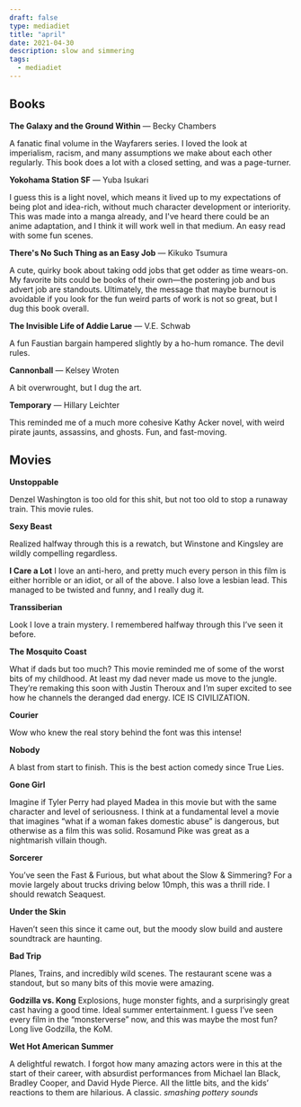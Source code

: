 ```yaml
---
draft: false
type: mediadiet
title: "april"
date: 2021-04-30
description: slow and simmering
tags:
  - mediadiet
---
```



## Books

**The Galaxy and the Ground Within** — Becky Chambers

A fanatic final volume in the Wayfarers series. I loved the look at imperialism, racism, and many assumptions we make about each other regularly. This book does a lot with a closed setting, and was a page-turner. 

**Yokohama Station SF** — Yuba Isukari

I guess this is a light novel, which means it lived up to my expectations of being plot and idea-rich, without much character development or interiority. This was made into a manga already, and I've heard there could be an anime adaptation, and I think it will work well in that medium. An easy read with some fun scenes.

**There's No Such Thing as an Easy Job** — Kikuko Tsumura

A cute, quirky book about taking odd jobs that get odder as time wears-on. My favorite bits could be books of their own—the postering job and bus advert job are standouts. Ultimately, the message that maybe burnout is avoidable if you look for the fun weird parts of work is not so great, but I dug this book overall.

**The Invisible Life of Addie Larue** — V.E. Schwab

A fun Faustian bargain hampered slightly by a ho-hum romance. The devil rules.

**Cannonball** — Kelsey Wroten

A bit overwrought, but I dug the art. 

**Temporary** — Hillary Leichter

This reminded me of a much more cohesive Kathy Acker novel, with weird pirate jaunts, assassins, and ghosts. Fun, and fast-moving.

## Movies

**Unstoppable**

Denzel Washington is too old for this shit, but not too old to stop a runaway train. This movie rules.

**Sexy Beast**

Realized halfway through this is a rewatch, but Winstone and Kingsley are wildly compelling regardless.

**I Care a Lot**
I love an anti-hero, and pretty much every person in this film is either horrible or an idiot, or all of the above. I also love a lesbian lead. This managed to be twisted and funny, and I really dug it.

**Transsiberian** 

Look I love a train mystery. I remembered halfway through this I’ve seen it before.

**The Mosquito Coast**

What if dads but too much? This movie reminded me of some of the worst bits of my childhood. At least my dad never made us move to the jungle. They’re remaking this soon with Justin Theroux and I’m super excited to see how he channels the deranged dad energy. ICE IS CIVILIZATION.

**Courier**

Wow who knew the real story behind the font was this intense!

**Nobody**

A blast from start to finish. This is the best action comedy since True Lies. 

**Gone Girl**

Imagine if Tyler Perry had played Madea in this movie but with the same character and level of seriousness. I think at a fundamental level a movie that imagines “what if a woman fakes domestic abuse” is dangerous, but otherwise as a film this was solid. Rosamund Pike was great as a nightmarish villain though.

**Sorcerer**

You’ve seen the Fast & Furious, but what about the Slow & Simmering? For a movie largely about trucks driving below 10mph, this was a thrill ride. I should rewatch Seaquest.

**Under the Skin**

Haven’t seen this since it came out, but the moody slow build and austere soundtrack are haunting.

**Bad Trip**

Planes, Trains, and incredibly wild scenes. The restaurant scene was a standout, but so many bits of this movie were amazing.

**Godzilla vs. Kong**
Explosions, huge monster fights, and a surprisingly great cast having a good time. Ideal summer entertainment. I guess I’ve seen every film in the “monsterverse” now, and this was maybe the most fun? Long live Godzilla, the KoM.

**Wet Hot American Summer**

A delightful rewatch. I forgot how many amazing actors were in this at the start of their career, with absurdist performances from Michael Ian Black, Bradley Cooper, and David Hyde Pierce. All the little bits, and the kids’ reactions to them are hilarious. A classic. _smashing pottery sounds_